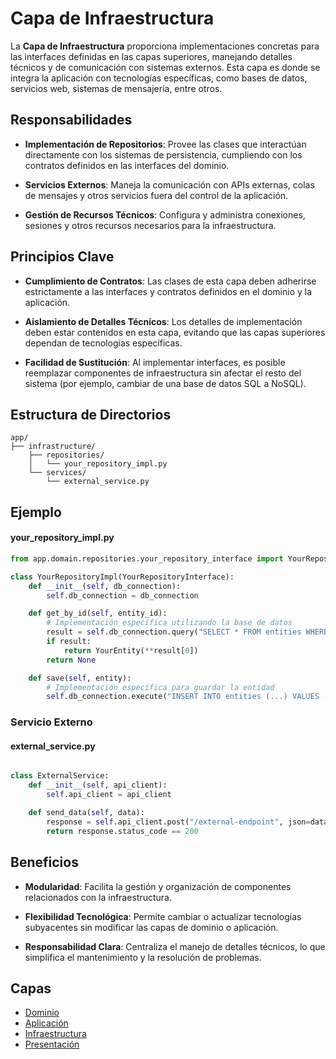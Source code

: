 # Capa de Infraestructura

La **Capa de Infraestructura** proporciona implementaciones concretas para las interfaces definidas en las capas superiores, manejando detalles técnicos y de comunicación con sistemas externos. Esta capa es donde se integra la aplicación con tecnologías específicas, como bases de datos, servicios web, sistemas de mensajería, entre otros.

## Responsabilidades

- **Implementación de Repositorios**: Provee las clases que interactúan directamente con los sistemas de persistencia, cumpliendo con los contratos definidos en las interfaces del dominio.

- **Servicios Externos**: Maneja la comunicación con APIs externas, colas de mensajes y otros servicios fuera del control de la aplicación.

- **Gestión de Recursos Técnicos**: Configura y administra conexiones, sesiones y otros recursos necesarios para la infraestructura.

## Principios Clave

- **Cumplimiento de Contratos**: Las clases de esta capa deben adherirse estrictamente a las interfaces y contratos definidos en el dominio y la aplicación.

- **Aislamiento de Detalles Técnicos**: Los detalles de implementación deben estar contenidos en esta capa, evitando que las capas superiores dependan de tecnologías específicas.

- **Facilidad de Sustitución**: Al implementar interfaces, es posible reemplazar componentes de infraestructura sin afectar el resto del sistema (por ejemplo, cambiar de una base de datos SQL a NoSQL).

## Estructura de Directorios

```plaintext
app/
├── infrastructure/
    ├── repositories/
    │   └── your_repository_impl.py
    └── services/
        └── external_service.py
```

## Ejemplo
#### your_repository_impl.py

```python
from app.domain.repositories.your_repository_interface import YourRepositoryInterface

class YourRepositoryImpl(YourRepositoryInterface):
    def __init__(self, db_connection):
        self.db_connection = db_connection

    def get_by_id(self, entity_id):
        # Implementación específica utilizando la base de datos
        result = self.db_connection.query("SELECT * FROM entities WHERE id = ?", (entity_id,))
        if result:
            return YourEntity(**result[0])
        return None

    def save(self, entity):
        # Implementación específica para guardar la entidad
        self.db_connection.execute("INSERT INTO entities (...) VALUES (...)", entity.to_dict())
```

### Servicio Externo
#### external_service.py
```python

class ExternalService:
    def __init__(self, api_client):
        self.api_client = api_client

    def send_data(self, data):
        response = self.api_client.post("/external-endpoint", json=data)
        return response.status_code == 200

```

## Beneficios

- **Modularidad**: Facilita la gestión y organización de componentes relacionados con la infraestructura.

- **Flexibilidad Tecnológica**: Permite cambiar o actualizar tecnologías subyacentes sin modificar las capas de dominio o aplicación.

- **Responsabilidad Clara**: Centraliza el manejo de detalles técnicos, lo que simplifica el mantenimiento y la resolución de problemas.


## Capas
- [Dominio](dominio.md)
- [Aplicación](presentacion.md)
- [Infraestructura](infraestructura.md)
- [Presentación](presentacion.md)
